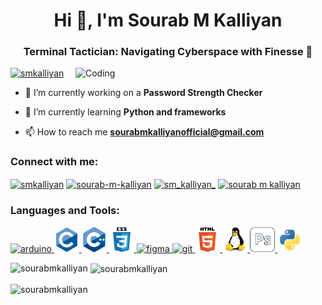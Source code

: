 <h1 align="center">Hi 👋, I'm Sourab M Kalliyan</h1>
<h3 align="center">Terminal Tactician: Navigating Cyberspace with Finesse 🌌</h3>
<img align="right" alt="Coding" width="400" src="https://user-images.githubusercontent.com/42608897/117810182-afcbf400-b27c-11eb-85fa-69c3b2a23921.gif">

<p align="left"> <a href="https://twitter.com/smkalliyan" target="blank"><img src="https://img.shields.io/twitter/follow/smkalliyan?logo=twitter&style=for-the-badge" alt="smkalliyan" /></a> </p>

- 🔭 I’m currently working on a **Password Strength Checker**

- 🌱 I’m currently learning **Python and frameworks**

- 📫 How to reach me **sourabmkalliyanofficial@gmail.com**

<h3 align="left">Connect with me:</h3>
<p align="left">
<a href="https://twitter.com/smkalliyan" target="blank"><img align="center" src="https://raw.githubusercontent.com/rahuldkjain/github-profile-readme-generator/master/src/images/icons/Social/twitter.svg" alt="smkalliyan" height="30" width="40" /></a>
<a href="https://linkedin.com/in/sourab-m-kalliyan" target="blank"><img align="center" src="https://raw.githubusercontent.com/rahuldkjain/github-profile-readme-generator/master/src/images/icons/Social/linked-in-alt.svg" alt="sourab-m-kalliyan" height="30" width="40" /></a>
<a href="https://instagram.com/sm_kalliyan_" target="blank"><img align="center" src="https://raw.githubusercontent.com/rahuldkjain/github-profile-readme-generator/master/src/images/icons/Social/instagram.svg" alt="sm_kalliyan_" height="30" width="40" /></a>
<a href="https://www.youtube.com/c/sourab m kalliyan" target="blank"><img align="center" src="https://raw.githubusercontent.com/rahuldkjain/github-profile-readme-generator/master/src/images/icons/Social/youtube.svg" alt="sourab m kalliyan" height="30" width="40" /></a>
</p>

<h3 align="left">Languages and Tools:</h3>
<p align="left"> <a href="https://www.arduino.cc/" target="_blank" rel="noreferrer"> <img src="https://cdn.worldvectorlogo.com/logos/arduino-1.svg" alt="arduino" width="40" height="40"/> </a> <a href="https://www.cprogramming.com/" target="_blank" rel="noreferrer"> <img src="https://raw.githubusercontent.com/devicons/devicon/master/icons/c/c-original.svg" alt="c" width="40" height="40"/> </a> <a href="https://www.w3schools.com/cpp/" target="_blank" rel="noreferrer"> <img src="https://raw.githubusercontent.com/devicons/devicon/master/icons/cplusplus/cplusplus-original.svg" alt="cplusplus" width="40" height="40"/> </a> <a href="https://www.w3schools.com/css/" target="_blank" rel="noreferrer"> <img src="https://raw.githubusercontent.com/devicons/devicon/master/icons/css3/css3-original-wordmark.svg" alt="css3" width="40" height="40"/> </a> <a href="https://www.figma.com/" target="_blank" rel="noreferrer"> <img src="https://www.vectorlogo.zone/logos/figma/figma-icon.svg" alt="figma" width="40" height="40"/> </a> <a href="https://git-scm.com/" target="_blank" rel="noreferrer"> <img src="https://www.vectorlogo.zone/logos/git-scm/git-scm-icon.svg" alt="git" width="40" height="40"/> </a> <a href="https://www.w3.org/html/" target="_blank" rel="noreferrer"> <img src="https://raw.githubusercontent.com/devicons/devicon/master/icons/html5/html5-original-wordmark.svg" alt="html5" width="40" height="40"/> </a> <a href="https://www.linux.org/" target="_blank" rel="noreferrer"> <img src="https://raw.githubusercontent.com/devicons/devicon/master/icons/linux/linux-original.svg" alt="linux" width="40" height="40"/> </a> <a href="https://www.photoshop.com/en" target="_blank" rel="noreferrer"> <img src="https://raw.githubusercontent.com/devicons/devicon/master/icons/photoshop/photoshop-line.svg" alt="photoshop" width="40" height="40"/> </a> <a href="https://www.python.org" target="_blank" rel="noreferrer"> <img src="https://raw.githubusercontent.com/devicons/devicon/master/icons/python/python-original.svg" alt="python" width="40" height="40"/> </a> </p>

<p><img align="left" src="https://github-readme-stats.vercel.app/api/top-langs?username=sourabmkalliyan&show_icons=true&locale=en&layout=compact" alt="sourabmkalliyan" /></p>

<p>&nbsp;<img align="center" src="https://github-readme-stats.vercel.app/api?username=sourabmkalliyan&show_icons=true&locale=en" alt="sourabmkalliyan" /></p>

<p><img align="center" src="https://github-readme-streak-stats.herokuapp.com/?user=sourabmkalliyan&" alt="sourabmkalliyan" /></p>

